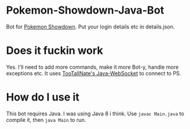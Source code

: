 # Pokemon-Showdown-Java-Bot
Bot for [Pokemon Showdown](https://github.com/smogon/pokemon-showdown/). Put your login details etc in details.json.

# Does it fuckin work
Yes. I'll need to add more commands, make it more Bot-y, handle more exceptions etc.
It uses [TooTallNate's Java-WebSocket](https://github.com/TooTallNate/Java-WebSocket/) to connect to PS.

# How do I use it
This bot requires Java. I was using Java 8 i think.
Use `javac Main.java` to compile it, then `java Main` to run.
